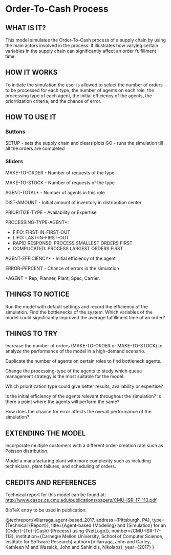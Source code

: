 
# Order-To-Cash Process
## WHAT IS IT?

This model simulates the Order-To-Cash process of a supply chain by using the main actors involved in the process. It illustrates how varying certain variables in the supply chain can significantly affect an order fulfillment time.

## HOW IT WORKS

To initiate the simulation the user is allowed to select the number of orders to be processed for each type, the number of agents on each role, the processing type of each agent, the initial efficiency of the agents, the prioritization criteria, and the chance of error.

## HOW TO USE IT

### Buttons
SETUP - sets the supply chain and clears plots
GO - runs the simulation till all the orders are completed

### Sliders
MAKE-TO-ORDER - Number of requests of the type

MAKE-TO-STOCK - Number of requests of the type

AGENT-TOTAL* - Number of agents in this role

DIST-AMOUNT - Initial amount of inventory in distribution center

PRIORITIZE-TYPE - Availability or Expertise

PROCESSING-TYPE-AGENT*:
<ul>
<li>FIFO: FIRST-IN-FIRST-OUT</li>
<li>LIFO: LAST-IN-FIRST-OUT</li>
<li>RAPID RESPONSE: PROCESS SMALLEST ORDERS FIRST</li>
<li>COMPLICATED: PROCESS LARGEST ORDERS FIRST</li>
</ul>

AGENT-EFFICIENCY* - Initial efficiency of the agent

ERROR-PERCENT - Chance of errors in the simulation

*AGENT = Rep, Planner, Plant, Spec, Carrier.



## THINGS TO NOTICE

Run the model with default settings and record the efficiency of the simulation. Find the bottlenecks of the system. Which variables of the model could significantly improved the average fulfillment time of an order?

## THINGS TO TRY

Increase the number of orders (MAKE-TO-ORDER or MAKE-TO-STOCK) to analyze the performance of the model in a high-demand scenario.

Duplicate the number of agents on certain roles to find bottleneck agents.

Change the processing-type of the agents to study which queue management strategy is the most suitable for the model.

Which prioritization type could give better results, availability or expertise?

Is the initial efficiency of the agents relevant throughout the simulation? Is there a point where the agents will perform the same?

How does the chance for error affects the overall performance of the simulation?

## EXTENDING THE MODEL

Incorporate multiple customers with a different order-creation rate such as Poisson distribution.

Model a manufacturing plant with more complexity such as including technicians, plant failures, and scheduling of orders.


## CREDITS AND REFERENCES

Technical report for this model can be found at:
http://www.casos.cs.cmu.edu/publications/papers/CMU-ISR-17-113.pdf

BibTeX entry to be used in publication:

@techreport{villarraga_agent-based_2017, address={Pittsburgh, PA}, type={Technical {Report}},
title={Agent-based {Modeling} and {Simulation} for an {Order}-{To}-{Cash} {Process} using {NetLogo}}, number={CMU-ISR-17-113}, institution={Carnegie Mellon University, School of Computer Science, Institute for Software Research}
author={Villarraga, John and Carley, Kathleen M and Wassick, John and Sahinidis, Nikolaos},
year={2017}
}


